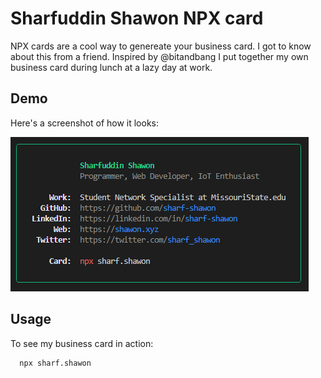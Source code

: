 
# Sharfuddin Shawon NPX card

NPX cards are a cool way to genereate your business card. I got to know about this from a friend. Inspired by @bitandbang I put together my own business card during lunch at a lazy day at work.

## Demo

Here's a screenshot of how it looks:

![Logo](./demo.png)

## Usage

To see my business card in action: 

```bash
  npx sharf.shawon
```

    
